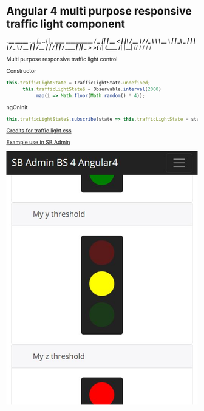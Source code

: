 # Angular 4 multi purpose responsive traffic light component

  ___.            __                         _____             .__ 
      \_ |__ ___.__._/  |_  ____   ___________ _/ ____\____ _______|__|
      | __ <   |  |\   __\/ __ \ /  ___/\__  \\   __\\__  \\_  __ \  |
      | \_\ \___  | |  | \  ___/ \___ \  / __ \|  |   / __ \|  | \/  |
      |___  / ____| |__|  \___  >____  >(____  /__|  (____  /__|  |__|
          \/\/                \/     \/      \/           \/          


Multi purpose responsive traffic light control

Constructor
``` js
this.trafficLightState = TrafficLightState.undefined;
      this.trafficLightState$ = Observable.interval(2000)
          .map(i => Math.floor(Math.random() * 4));
```
ngOnInit
``` js
this.trafficLightState$.subscribe(state => this.trafficLightState = state);
```

[Credits for traffic light css](https://codepen.io/samarkandiy/pen/JxnCF)

[Example use in SB Admin](https://github.com/start-angular/SB-Admin-BS4-Angular-4) 

![Traffic light](src/assets/SBAdminNg4Phone.JPG)


